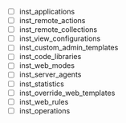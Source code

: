- [ ] inst_applications
- [ ] inst_remote_actions
- [ ] inst_remote_collections
- [ ] inst_view_configurations
- [ ] inst_custom_admin_templates
- [ ] inst_code_libraries
- [ ] inst_web_modes
- [ ] inst_server_agents
- [ ] inst_statistics
- [ ] inst_override_web_templates
- [ ] inst_web_rules
- [ ] inst_operations
